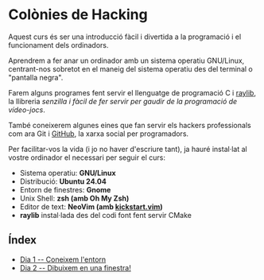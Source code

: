 # Colònies de Hacking

Aquest curs és ser una introducció fàcil i divertida a la programació i el
funcionament dels ordinadors.

Aprendrem a fer anar un ordinador amb un sistema operatiu GNU/Linux,
centrant-nos sobretot en el maneig del sistema operatiu des del terminal o
"pantalla negra".

Farem alguns programes fent servir el llenguatge de programació C i
[raylib](https://www.raylib.com/), la llibreria *senzilla i fàcil de fer servir
per gaudir de la programació de vídeo-jocs*.

També coneixerem algunes eines que fan servir els hackers professionals com ara
Git i [GitHub](https://github.com), la xarxa social per programadors.

Per facilitar-vos la vida (i jo no haver d'escriure tant), ja hauré instal·lat
al vostre ordinador el necessari per seguir el curs:

  * Sistema operatiu: **GNU/Linux**
  * Distribució: **Ubuntu 24.04**
  * Entorn de finestres: **Gnome**
  * Unix Shell: **zsh (amb Oh My Zsh)** 
  * Editor de text: **NeoVim (amb [kickstart.vim](https://github.com/amanya/kickstart.nvim))**
  * **raylib** instal·lada des del codi font fent servir CMake

## Índex

* [Dia 1 -- Coneixem l'entorn](dia-01.md)
* [Dia 2 -- Dibuixem en una finestra!](dia-02.md)
